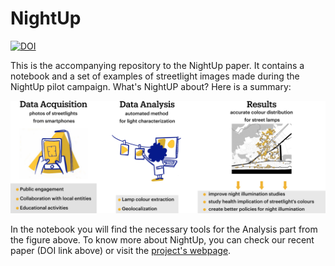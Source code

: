 # NightUp

[![DOI](https://zenodo.org/badge/DOI/soon.svg)](https://doi.org/10.1101/20)

This is the accompanying repository to the NightUp paper. It contains a notebook and a set of examples of streetlight images made during the NightUp pilot campaign. What's NightUP about? Here is a summary:


<p align="center">
<img src="night_up_scheme.png" width = 700  />
</p>


In the notebook you will find the necessary tools for the Analysis part from the figure above. To know more about NightUp,  you can check our recent paper (DOI link above) or visit the [project's webpage](https://nightup.icfo.eu/desktop).
